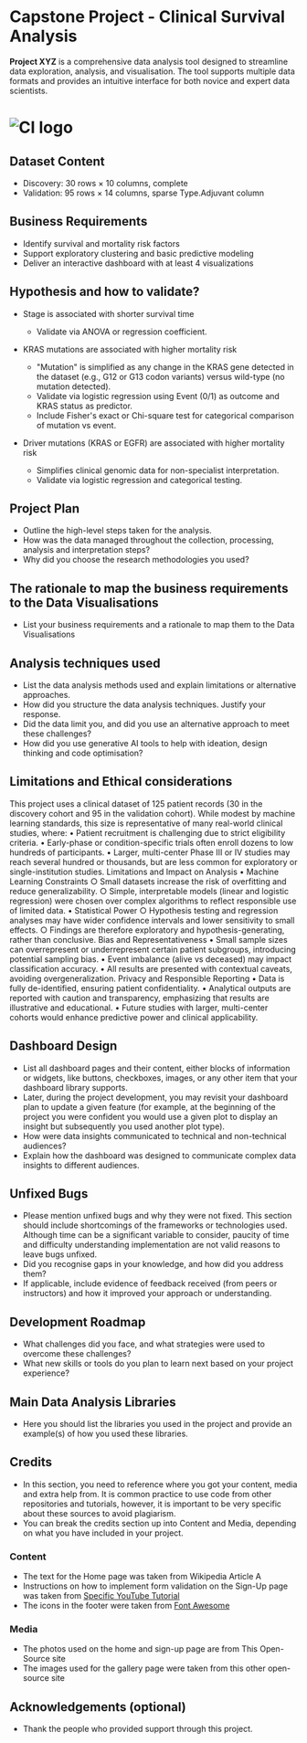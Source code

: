 # Capstone Project - Clinical Survival Analysis

**Project XYZ** is a comprehensive data analysis tool designed to streamline data exploration, analysis, and visualisation. The tool supports multiple data formats and provides an intuitive interface for both novice and expert data scientists.

# ![CI logo](https://codeinstitute.s3.amazonaws.com/fullstack/ci_logo_small.png)


## Dataset Content
* Discovery: 30 rows × 10 columns, complete
* Validation: 95 rows × 14 columns, sparse Type.Adjuvant column


## Business Requirements
* Identify survival and mortality risk factors
* Support exploratory clustering and basic predictive modeling
* Deliver an interactive dashboard with at least 4 visualizations


## Hypothesis and how to validate?
* Stage is associated with shorter survival time
    - Validate via ANOVA or regression coefficient.

* KRAS mutations are associated with higher mortality risk
    - "Mutation" is simplified as any change in the KRAS gene detected in the dataset 
      (e.g., G12 or G13 codon variants) versus wild-type (no mutation detected).
    - Validate via logistic regression using Event (0/1) as outcome and KRAS status as predictor.
    - Include Fisher's exact or Chi-square test for categorical comparison of mutation vs event.

* Driver mutations (KRAS or EGFR) are associated with higher mortality risk
    - Simplifies clinical genomic data for non-specialist interpretation.
    - Validate via logistic regression and categorical testing.



## Project Plan
* Outline the high-level steps taken for the analysis.
* How was the data managed throughout the collection, processing, analysis and interpretation steps?
* Why did you choose the research methodologies you used?

## The rationale to map the business requirements to the Data Visualisations
* List your business requirements and a rationale to map them to the Data Visualisations

## Analysis techniques used
* List the data analysis methods used and explain limitations or alternative approaches.
* How did you structure the data analysis techniques. Justify your response.
* Did the data limit you, and did you use an alternative approach to meet these challenges?
* How did you use generative AI tools to help with ideation, design thinking and code optimisation?

## Limitations and Ethical considerations
This project uses a clinical dataset of 125 patient records (30 in the discovery cohort and 95 in the validation cohort). While modest by machine learning standards, this size is representative of many real-world clinical studies, where:
    • Patient recruitment is challenging due to strict eligibility criteria.
    • Early-phase or condition-specific trials often enroll dozens to low hundreds of participants.
    • Larger, multi-center Phase III or IV studies may reach several hundred or thousands, but are less common for exploratory or single-institution studies.
Limitations and Impact on Analysis
    • Machine Learning Constraints
        ○ Small datasets increase the risk of overfitting and reduce generalizability.
        ○ Simple, interpretable models (linear and logistic regression) were chosen over complex algorithms to reflect responsible use of limited data.
    • Statistical Power
        ○ Hypothesis testing and regression analyses may have wider confidence intervals and lower sensitivity to small effects.
        ○ Findings are therefore exploratory and hypothesis-generating, rather than conclusive.
Bias and Representativeness
    • Small sample sizes can overrepresent or underrepresent certain patient subgroups, introducing potential sampling bias.
    • Event imbalance (alive vs deceased) may impact classification accuracy.
    • All results are presented with contextual caveats, avoiding overgeneralization.
Privacy and Responsible Reporting
    • Data is fully de-identified, ensuring patient confidentiality.
    • Analytical outputs are reported with caution and transparency, emphasizing that results are illustrative and educational.
    • Future studies with larger, multi-center cohorts would enhance predictive power and clinical applicability.


## Dashboard Design
* List all dashboard pages and their content, either blocks of information or widgets, like buttons, checkboxes, images, or any other item that your dashboard library supports.
* Later, during the project development, you may revisit your dashboard plan to update a given feature (for example, at the beginning of the project you were confident you would use a given plot to display an insight but subsequently you used another plot type).
* How were data insights communicated to technical and non-technical audiences?
* Explain how the dashboard was designed to communicate complex data insights to different audiences. 

## Unfixed Bugs
* Please mention unfixed bugs and why they were not fixed. This section should include shortcomings of the frameworks or technologies used. Although time can be a significant variable to consider, paucity of time and difficulty understanding implementation are not valid reasons to leave bugs unfixed.
* Did you recognise gaps in your knowledge, and how did you address them?
* If applicable, include evidence of feedback received (from peers or instructors) and how it improved your approach or understanding.

## Development Roadmap
* What challenges did you face, and what strategies were used to overcome these challenges?
* What new skills or tools do you plan to learn next based on your project experience? 


## Main Data Analysis Libraries
* Here you should list the libraries you used in the project and provide an example(s) of how you used these libraries.


## Credits 

* In this section, you need to reference where you got your content, media and extra help from. It is common practice to use code from other repositories and tutorials, however, it is important to be very specific about these sources to avoid plagiarism. 
* You can break the credits section up into Content and Media, depending on what you have included in your project. 

### Content 

- The text for the Home page was taken from Wikipedia Article A
- Instructions on how to implement form validation on the Sign-Up page was taken from [Specific YouTube Tutorial](https://www.youtube.com/)
- The icons in the footer were taken from [Font Awesome](https://fontawesome.com/)

### Media

- The photos used on the home and sign-up page are from This Open-Source site
- The images used for the gallery page were taken from this other open-source site



## Acknowledgements (optional)
* Thank the people who provided support through this project.
